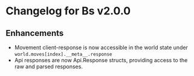 # Changelog for Bs v2.0.0

## Enhancements
- Movement client-response is now accessible in the world state under `world.moves[index].__meta__.response`
- Api responses are now Api.Response structs, providing access to the raw and parsed responses.
